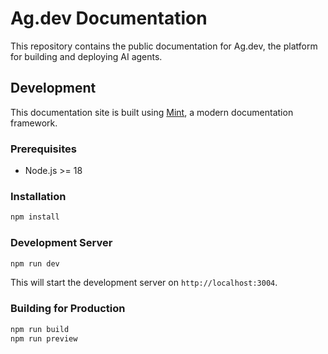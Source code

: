 # Ag.dev Documentation

This repository contains the public documentation for Ag.dev, the platform for building and deploying AI agents.

## Development

This documentation site is built using [Mint](https://mintlify.com/), a modern documentation framework.

### Prerequisites

- Node.js >= 18

### Installation

```bash
npm install
```

### Development Server

```bash
npm run dev
```

This will start the development server on `http://localhost:3004`.

### Building for Production

```bash
npm run build
npm run preview
```
